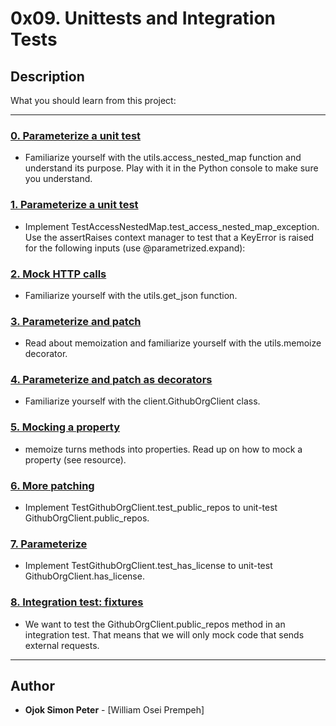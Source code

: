 # 0x09. Unittests and Integration Tests

## Description

What you should learn from this project:

---

### [0. Parameterize a unit test](./test_utils.py)

- Familiarize yourself with the utils.access_nested_map function and understand its purpose. Play with it in the Python console to make sure you understand.

### [1. Parameterize a unit test](./test_utils.py)

- Implement TestAccessNestedMap.test_access_nested_map_exception. Use the assertRaises context manager to test that a KeyError is raised for the following inputs (use @parametrized.expand):

### [2. Mock HTTP calls](./test_utils.py)

- Familiarize yourself with the utils.get_json function.

### [3. Parameterize and patch](./test_utils.py)

- Read about memoization and familiarize yourself with the utils.memoize decorator.

### [4. Parameterize and patch as decorators](./test_client.py)

- Familiarize yourself with the client.GithubOrgClient class.

### [5. Mocking a property](./test_client.py)

- memoize turns methods into properties. Read up on how to mock a property (see resource).

### [6. More patching](./test_client.py)

- Implement TestGithubOrgClient.test_public_repos to unit-test GithubOrgClient.public_repos.

### [7. Parameterize](./test_client.py)

- Implement TestGithubOrgClient.test_has_license to unit-test GithubOrgClient.has_license.

### [8. Integration test: fixtures](./test_client.py)

- We want to test the GithubOrgClient.public_repos method in an integration test. That means that we will only mock code that sends external requests.

---

## Author

- **Ojok Simon Peter** - [William Osei Prempeh]
